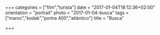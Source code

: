 +++
categories = ["film","turista"]
date = "2017-01-04T18:12:36+02:00"
orientation = "portrait"
photo = "2017-01-04-busca"
tags = ["maroc","kodak","portra 400","atlántico"]
title = "Busca"

+++
